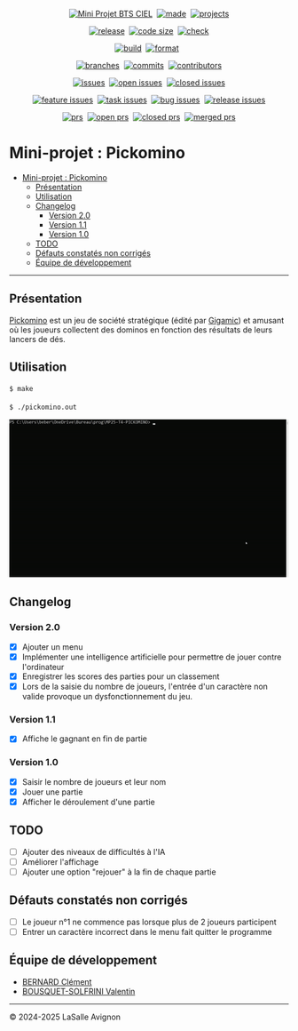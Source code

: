 <!-- main -->
<p align="center"><a href="https://github.com/bts-lasalle-avignon-projets/MP25-T4-PICKOMINO/"><img src="https://img.shields.io/badge/Mini%20Projet-BTS%20CIEL-green.svg" alt="Mini Projet BTS CIEL"/></a>&nbsp;&nbsp;<a href="https://isocpp.org/"><img src="https://img.shields.io/badge/R%C3%A9alis%C3%A9%20en-C++-1f425f.svg" alt="made"/></a>&nbsp;&nbsp;<a href="https://github.com/orgs/bts-lasalle-avignon-projets/projects/15"><img src="https://img.shields.io/badge/Avec-GitHub%20Projects-1f425f.svg" alt="projects"/></a></p>
<!-- main -->
<p align="center"><a href="https://github.com/bts-lasalle-avignon-projets/MP25-T4-PICKOMINO/releases"><img src="https://img.shields.io/github/v/release/bts-lasalle-avignon-projets/MP25-T4-PICKOMINO" alt="release"/></a>&nbsp;&nbsp;<a href="https://github.com/bts-lasalle-avignon-projets/MP25-T4-PICKOMINO"><img src="https://img.shields.io/github/languages/code-size/bts-lasalle-avignon-projets/MP25-T4-PICKOMINO" alt="code size"/></a>&nbsp;&nbsp;<a href="https://github.com/bts-lasalle-avignon-projets/MP25-T4-PICKOMINO/actions"><img src="https://img.shields.io/github/check-runs/bts-lasalle-avignon-projets/MP25-T4-PICKOMINO/develop" alt="check"/></a></p>
<!-- main -->
<p align="center"><a href="https://github.com/bts-lasalle-avignon-projets/MP25-T4-PICKOMINO/actions/workflows/makefile.yml"><img src="https://github.com/bts-lasalle-avignon-projets/MP25-T4-PICKOMINO/actions/workflows/makefile.yml/badge.svg" alt="build"/></a>&nbsp;&nbsp;<a href="https://github.com/bts-lasalle-avignon-projets/MP25-T4-PICKOMINO/actions/workflows/formatCheck.yml"><img src="https://github.com/bts-lasalle-avignon-projets/MP25-T4-PICKOMINO/actions/workflows/formatCheck.yml/badge.svg" alt="format"/></a>&nbsp;&nbsp;</p>
<!-- divers -->
<p align="center"><a href="https://github.com/bts-lasalle-avignon-projets/MP25-T4-PICKOMINO/branches"><img src="https://badgen.net/github/branches/bts-lasalle-avignon-projets/MP25-T4-PICKOMINO" alt="branches"/></a>&nbsp;&nbsp;<a href="https://github.com/bts-lasalle-avignon-projets/MP25-T4-PICKOMINO/commit/"><img src="https://badgen.net/github/commits/bts-lasalle-avignon-projets/MP25-T4-PICKOMINO" alt="commits"/></a>&nbsp;&nbsp;<a href="https://github.com/bts-lasalle-avignon-projets/MP25-T4-PICKOMINO/graphs/contributors"><img src="https://img.shields.io/github/contributors/bts-lasalle-avignon-projets/MP25-T4-PICKOMINO" alt="contributors"/></a></p>
<!-- issues -->
<p align="center"><a href="https://github.com/bts-lasalle-avignon-projets/MP25-T4-PICKOMINO/issues"><img src="https://badgen.net/github/issues/bts-lasalle-avignon-projets/MP25-T4-PICKOMINO" alt="issues"/></a>&nbsp;&nbsp;<a href="https://github.com/bts-lasalle-avignon-projets/MP25-T4-PICKOMINO/issues?q=is%3Aissue%20state%3Aopen"><img src="https://badgen.net/github/open-issues/bts-lasalle-avignon-projets/MP25-T4-PICKOMINO" alt="open issues"/></a>&nbsp;&nbsp;<a href="https://github.com/bts-lasalle-avignon-projets/MP25-T4-PICKOMINO/issues?q=is%3Aissue%20state%3Aclosed"><img src="https://badgen.net/github/closed-issues/bts-lasalle-avignon-projets/MP25-T4-PICKOMINO" alt="closed issues"/></a></p>
<!-- labels issues -->
<p align="center"><a href="https://github.com/bts-lasalle-avignon-projets/MP25-T4-PICKOMINO/issues?q=is%3Aissue%20label%3Afeature"><img src="https://badgen.net/github/label-issues/bts-lasalle-avignon-projets/MP25-T4-PICKOMINO/feature" alt="feature issues"/></a>&nbsp;&nbsp;<a href="https://github.com/bts-lasalle-avignon-projets/MP25-T4-PICKOMINO/issues?q=is%3Aissue%20label%3Atask"><img src="https://badgen.net/github/label-issues/bts-lasalle-avignon-projets/MP25-T4-PICKOMINO/task" alt="task issues"/></a>&nbsp;&nbsp;<a href="https://github.com/bts-lasalle-avignon-projets/MP25-T4-PICKOMINO/issues?q=is%3Aissue%20label%3Abug"><img src="https://badgen.net/github/label-issues/bts-lasalle-avignon-projets/MP25-T4-PICKOMINO/bug" alt="bug issues"/></a>&nbsp;&nbsp;<a href="https://github.com/bts-lasalle-avignon-projets/MP25-T4-PICKOMINO/issues?q=is%3Aissue%20label%3Arelease"><img src="https://badgen.net/github/label-issues/bts-lasalle-avignon-projets/MP25-T4-PICKOMINO/release" alt="release issues"/></a></p>
<!-- prs -->
<p align="center"><a href="https://github.com/bts-lasalle-avignon-projets/MP25-T4-PICKOMINO/pulls"><img src="https://badgen.net/github/prs/bts-lasalle-avignon-projets/MP25-T4-PICKOMINO" alt="prs"/></a>&nbsp;&nbsp;<a href="https://github.com/bts-lasalle-avignon-projets/MP25-T4-PICKOMINO/pulls?q=is%3Aopen+is%3Apr"><img src="https://badgen.net/github/open-prs/bts-lasalle-avignon-projets/MP25-T4-PICKOMINO" alt="open prs"/></a>&nbsp;&nbsp;<a href="https://github.com/bts-lasalle-avignon-projets/MP25-T4-PICKOMINO/pulls?q=is%3Apr+is%3Aclosed"><img src="https://badgen.net/github/closed-prs/bts-lasalle-avignon-projets/MP25-T4-PICKOMINO" alt="closed prs"/></a>&nbsp;&nbsp;<a href="https://github.com/bts-lasalle-avignon-projets/MP25-T4-PICKOMINO/pulls?q=is%3Apr+is%3Amerged"><img src="https://badgen.net/github/merged-prs/bts-lasalle-avignon-projets/MP25-T4-PICKOMINO" alt="merged prs"/></a></p>

# Mini-projet : Pickomino

- [Mini-projet : Pickomino](#mini-projet--pickomino)
  - [Présentation](#présentation)
  - [Utilisation](#utilisation)
  - [Changelog](#changelog)
    - [Version 2.0](#version-20)
    - [Version 1.1](#version-11)
    - [Version 1.0](#version-10)
  - [TODO](#todo)
  - [Défauts constatés non corrigés](#défauts-constatés-non-corrigés)
  - [Équipe de développement](#équipe-de-développement)

---

## Présentation

[Pickomino](https://www.gigamic.com/jeux-d-ambiance/50-pickomino-4015682252513.html) est un jeu de société stratégique (édité par [Gigamic](https://www.gigamic.com/)) et amusant où les joueurs collectent des dominos en fonction des résultats de leurs lancers de dés.

## Utilisation

```bash
$ make

$ ./pickomino.out
```

![](./images/pickomino.gif)

## Changelog

### Version 2.0

- [x] Ajouter un menu
- [x] Implémenter une intelligence artificielle pour permettre de jouer contre l'ordinateur
- [x] Enregistrer les scores des parties pour un classement
- [x] Lors de la saisie du nombre de joueurs, l'entrée d'un caractère non valide provoque un dysfonctionnement du jeu.

### Version 1.1

- [x] Affiche le gagnant en fin de partie

### Version 1.0

- [x] Saisir le nombre de joueurs et leur nom
- [x] Jouer une partie
- [x] Afficher le déroulement d'une partie

## TODO

- [ ] Ajouter des niveaux de difficultés à l'IA
- [ ] Améliorer l'affichage
- [ ] Ajouter une option "rejouer" à la fin de chaque partie

## Défauts constatés non corrigés

- [ ] Le joueur n°1 ne commence pas lorsque plus de 2 joueurs participent
- [ ] Entrer un caractère incorrect dans le menu fait quitter le programme

## Équipe de développement

- <a href= "https://github.com/clementBernard130">BERNARD Clément</a>
- <a href =https://github.com/ValentinBOUSQUET>BOUSQUET-SOLFRINI Valentin</a>

---
&copy; 2024-2025 LaSalle Avignon

